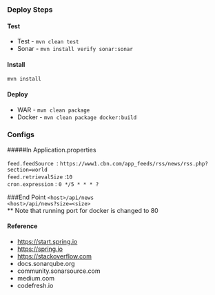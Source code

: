 ### Deploy Steps

#### Test
* Test - `mvn clean test`
* Sonar - `mvn install verify sonar:sonar`
#### Install
`mvn install`

#### Deploy 
* WAR  - `mvn clean package` 
* Docker - `mvn clean package docker:build`


### Configs

#####In Application.properties

`feed.feedSource `: `https://www1.cbn.com/app_feeds/rss/news/rss.php?section=world` \
`feed.retrievalSize` :`10` \
`cron.expression` : `0 */5 * * * ?`

###End Point
`<host>/api/news`\
`<host>/api/news?size=<size>`\
** Note that running port for docker is changed to 80


#### Reference
* <a>https://start.spring.io
* <a>https://spring.io
* <a>https://stackoverflow.com
* <a>docs.sonarqube.org
* <a>community.sonarsource.com
* <a>medium.com
* <a>codefresh.io


